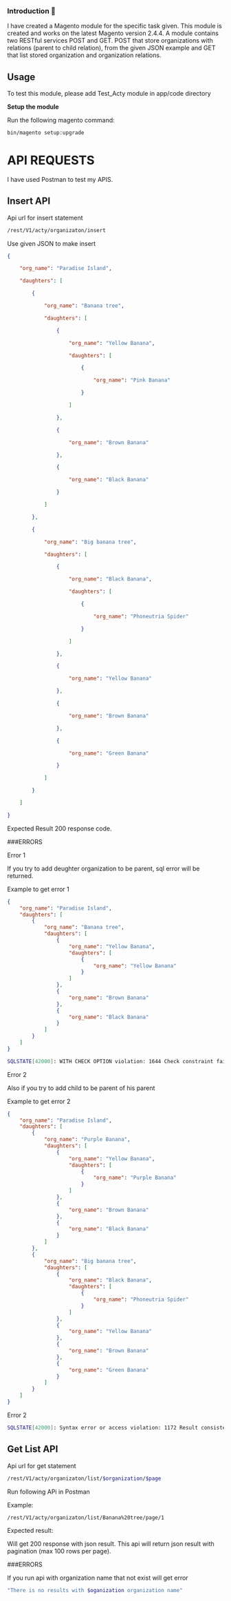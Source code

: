 ### Introduction 👋

I have created a Magento module for the specific task given. This module is created and works on the latest Magento version 2.4.4.
A module contains two  RESTful services POST and GET. POST that store organizations with relations (parent to child relation), from the given JSON example and GET that list stored organization and organization relations. 

## Usage

To test this module, please add Test_Acty module in app/code directory

<b> Setup the module </b>

Run the following magento command: 

```bash
bin/magento setup:upgrade 
```
# API REQUESTS

I have used Postman to test my APIS.  

## Insert API 

Api url for insert statement

```bash
/rest/V1/acty/organizaton/insert 
```

Use given JSON to make insert

```json
{ 

    "org_name": "Paradise Island", 

    "daughters": [ 

        { 

            "org_name": "Banana tree", 

            "daughters": [ 

                { 

                    "org_name": "Yellow Banana", 

                    "daughters": [ 

                        { 

                            "org_name": "Pink Banana" 

                        } 

                    ] 

                }, 

                { 

                    "org_name": "Brown Banana" 

                }, 

                { 

                    "org_name": "Black Banana" 

                } 

            ] 

        }, 

        { 

            "org_name": "Big banana tree", 

            "daughters": [ 

                { 

                    "org_name": "Black Banana", 

                    "daughters": [ 

                        { 

                            "org_name": "Phoneutria Spider" 

                        } 

                    ] 

                }, 

                { 

                    "org_name": "Yellow Banana" 

                }, 

                { 

                    "org_name": "Brown Banana" 

                }, 

                { 

                    "org_name": "Green Banana" 

                } 

            ] 

        } 

    ] 

} 
```
Expected Result 200 response code. 

###ERRORS 

Error 1

If you try to add deughter organization to be parent, sql error will be returned. 

Example to get error 1
```json
{
    "org_name": "Paradise Island",
    "daughters": [
        {
            "org_name": "Banana tree",
            "daughters": [
                {
                    "org_name": "Yellow Banana",
                    "daughters": [
                        {
                            "org_name": "Yellow Banana"
                        }
                    ]
                },
                {
                    "org_name": "Brown Banana"
                },
                {
                    "org_name": "Black Banana"
                }
            ]
        }
    ]
}
```


```bash
SQLSTATE[42000]: WITH CHECK OPTION violation: 1644 Check constraint failed, same parent and child id
```

Error 2

Also if you try to add child to be parent of his parent 

Example to get error 2
```json
{
    "org_name": "Paradise Island",
    "daughters": [
        {
            "org_name": "Purple Banana",
            "daughters": [
                {
                    "org_name": "Yellow Banana",
                    "daughters": [
                        {
                            "org_name": "Purple Banana"
                        }
                    ]
                },
                {
                    "org_name": "Brown Banana"
                },
                {
                    "org_name": "Black Banana"
                }
            ]
        },
        {
            "org_name": "Big banana tree",
            "daughters": [
                {
                    "org_name": "Black Banana",
                    "daughters": [
                        {
                            "org_name": "Phoneutria Spider"
                        }
                    ]
                },
                {
                    "org_name": "Yellow Banana"
                },
                {
                    "org_name": "Brown Banana"
                },
                {
                    "org_name": "Green Banana"
                }
            ]
        }
    ]
}
```
Error 2
```bash
SQLSTATE[42000]: Syntax error or access violation: 1172 Result consisted of more than one row
```
## Get List API 

Api url for get statement


```bash
/rest/V1/acty/organizaton/list/$organization/$page
```

Run following APi in Postman 

Example:

```bash
/rest/V1/acty/organizaton/list/Banana%20tree/page/1
```
Expected result:
 
Will get 200 response with json result.
This api will return json result with pagination  (max 100 rows per page).

###ERRORS 

If you run api with  organization name that not exist will get error 

```bash
"There is no results with $oganization organization name"
```


